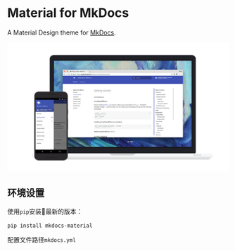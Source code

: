 # Material for MkDocs

A Material Design theme for [MkDocs][1].

[![Material for MkDocs](docs/assets/images/material.png)][2]

  [1]: https://www.mkdocs.org
  [2]: https://squidfunk.github.io/mkdocs-material/

## 环境设置

使用`pip`安装最新的版本：

``` sh
pip install mkdocs-material
```

配置文件路径`mkdocs.yml`
